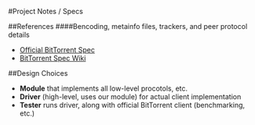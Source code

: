 #Project Notes / Specs

##References
####Bencoding, metainfo files, trackers, and peer protocol details

- [Official BitTorrent Spec](http://bittorrent.org/beps/bep_0003.html)
- [BitTorrent Spec Wiki](https://wiki.theory.org/BitTorrentSpecification)

##Design Choices
- **Module** that implements all low-level procotols, etc.
- **Driver** (high-level, uses our module) for actual client implementation
- **Tester** runs driver, along with official BitTorrent client (benchmarking, etc.)
